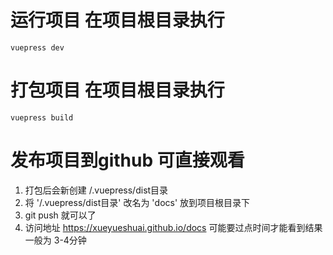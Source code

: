 
# 运行项目 在项目根目录执行
```
vuepress dev
```

# 打包项目 在项目根目录执行
```
vuepress build
```

# 发布项目到github 可直接观看
1. 打包后会新创建 /.vuepress/dist目录
2. 将 '/.vuepress/dist目录' 改名为 'docs' 放到项目根目录下
3. git push 就可以了
4. 访问地址 https://xueyueshuai.github.io/docs  可能要过点时间才能看到结果 一般为 3-4分钟
